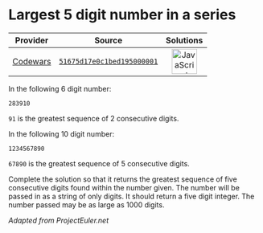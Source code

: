 [_metadata_:generated]: - "true"

# Largest 5 digit number in a series

<!-- INFO TABLE BEGIN -->

| Provider                                        | Source                                                                               | Solutions                                                                                                                                                    |
| :---------------------------------------------: | :----------------------------------------------------------------------------------: | :----------------------------------------------------------------------------------------------------------------------------------------------------------: |
| [Codewars](../../../docs/providers/Codewars.md) | [`51675d17e0c1bed195000001`](https://www.codewars.com/kata/51675d17e0c1bed195000001) | [<img src="https://res.cloudinary.com/rascaltwo/image/upload/v1631924076/javascript_ehszr7.svg" alt="JavaScript" title="JavaScript" width="50" />](solve.js) |

<!-- INFO TABLE END -->

In the following 6 digit number:

```
283910
```

`91` is the greatest sequence of 2 consecutive digits.

In the following 10 digit number:
```
1234567890
```

`67890` is the greatest sequence of 5 consecutive digits.

Complete the solution so that it returns the greatest sequence of five consecutive digits found within the number given. The number will be passed in as a string of only digits. It should return a five digit integer. The number passed may be as large as 1000 digits. 

*Adapted from ProjectEuler.net*
